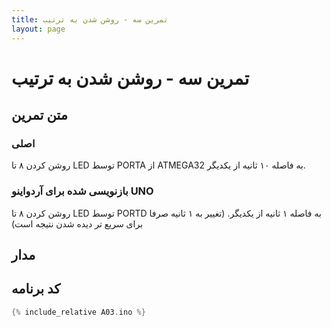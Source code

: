 ```yaml
---
title: تمرین سه - روشن شدن به ترتیب
layout: page
---
```


# تمرین سه - روشن شدن به ترتیب

## متن تمرین

### اصلی 

روشن کردن ۸ تا LED توسط PORTA از ATMEGA32 به فاصله ۱۰ ثانیه از یکدیگر.

### بازنویسی شده برای آردواینو UNO

روشن کردن ۸ تا LED توسط PORTD به فاصله ۱ ثانیه از یکدیگر. (تغییر به ۱ ثانیه صرفا برای سریع تر دیده شدن نتیجه است)

## مدار



## کد برنامه

```c
{% include_relative A03.ino %}
```